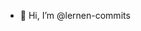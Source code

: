 - 👋 Hi, I’m @lernen-commits

<!---
lernen-commits/lernen-commits is a ✨ special ✨ repository because its `README.md` (this file) appears on your GitHub profile.
You can click the Preview link to take a look at your changes.
--->
